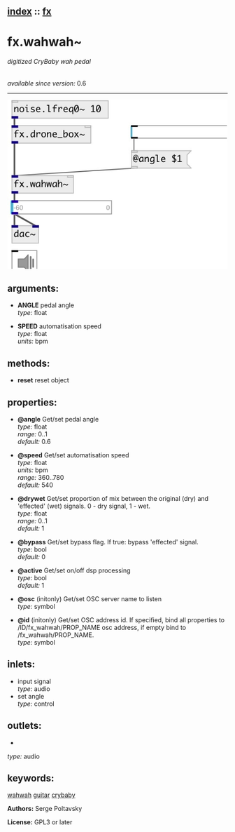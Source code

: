 [index](index.html) :: [fx](category_fx.html)
---

# fx.wahwah~

###### digitized CryBaby wah pedal

*available since version:* 0.6

---




[![example](../examples/img/fx.wahwah~.jpg)](../examples/pd/fx.wahwah~.pd)



## arguments:

* **ANGLE**
pedal angle<br>
_type:_ float<br>

* **SPEED**
automatisation speed<br>
_type:_ float<br>
_units:_ bpm<br>



## methods:

* **reset**
reset object<br>




## properties:

* **@angle** 
Get/set pedal angle<br>
_type:_ float<br>
_range:_ 0..1<br>
_default:_ 0.6<br>

* **@speed** 
Get/set automatisation speed<br>
_type:_ float<br>
_units:_ bpm<br>
_range:_ 360..780<br>
_default:_ 540<br>

* **@drywet** 
Get/set proportion of mix between the original (dry) and &#39;effected&#39; (wet) signals. 0 -
dry signal, 1 - wet.<br>
_type:_ float<br>
_range:_ 0..1<br>
_default:_ 1<br>

* **@bypass** 
Get/set bypass flag. If true: bypass &#39;effected&#39; signal.<br>
_type:_ bool<br>
_default:_ 0<br>

* **@active** 
Get/set on/off dsp processing<br>
_type:_ bool<br>
_default:_ 1<br>

* **@osc** (initonly)
Get/set OSC server name to listen<br>
_type:_ symbol<br>

* **@id** (initonly)
Get/set OSC address id. If specified, bind all properties to /ID/fx_wahwah/PROP_NAME
osc address, if empty bind to /fx_wahwah/PROP_NAME.<br>
_type:_ symbol<br>



## inlets:

* input signal<br>
_type:_ audio
* set angle<br>
_type:_ control



## outlets:

*  <br>
_type:_ audio



## keywords:

[wahwah](keywords/wahwah.html)
[guitar](keywords/guitar.html)
[crybaby](keywords/crybaby.html)






**Authors:** Serge Poltavsky




**License:** GPL3 or later





